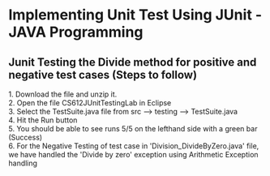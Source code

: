 # Implementing Unit Test Using JUnit - JAVA Programming
<h2> Junit Testing the Divide method for positive and negative test cases (Steps to follow) </h2>
1. Download the file and unzip it.<br>
2. Open the file CS612JUnitTestingLab in Eclipse<br>
3. Select the TestSuite.java file from src --> testing --> TestSuite.java<br>
4. Hit the Run button<br>
5. You should be able to see runs 5/5 on the lefthand side with a green bar (Success)<br>
6. For the Negative Testing of test case in 'Division_DivideByZero.java' file, we have handled the 'Divide by zero' exception using Arithmetic Exception handling
